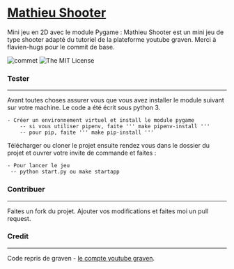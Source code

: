 # [Mathieu Shooter](https://github.com/flavien-hugs/commet)
Mini jeu en 2D avec le module Pygame : Mathieu Shooter est un mini jeu de type shooter adapté du tutoriel de la plateforme youtube graven. Merci à flavien-hugs pour le commit de base.

![[commet](https://github.com/flavien-hugs/commet)](https://img.shields.io/badge/unsta-live--demo-orange.svg?style=flat)
![The MIT License](http://img.shields.io/badge/License-MIT-green.svg?style=flat)

### Tester
------------

Avant toutes choses assurer vous que vous avez installer le module suivant sur votre machine.
Le code a été écrit sous python 3.

	- Créer un environnement virtuel et install le module pygame
        -- si vous utiliser pipenv, faite ''' make pipenv-install '''
        -- pour pip, faite ''' make pip-install '''

Télécharger ou cloner le projet ensuite rendez vous dans le dossier
du projet et ouvrer votre invite de commande et faites :

	- Pour lancer le jeu
     -- python start.py ou make startapp

### Contribuer
------------

Faites un fork du projet. Ajouter vos modifications et faites moi un
pull request.

### Credit
------------

Code repris de graven - [le compte youtube graven](https://www.youtube.com/user/Gravenilvectuto).
